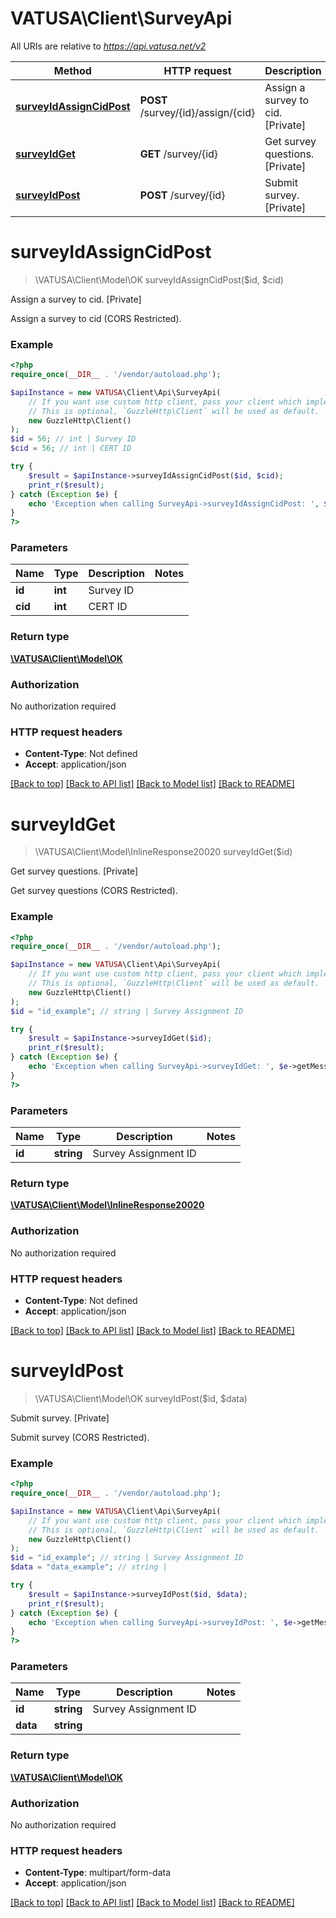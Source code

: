 # VATUSA\Client\SurveyApi

All URIs are relative to *https://api.vatusa.net/v2*

Method | HTTP request | Description
------------- | ------------- | -------------
[**surveyIdAssignCidPost**](SurveyApi.md#surveyIdAssignCidPost) | **POST** /survey/{id}/assign/{cid} | Assign a survey to cid. [Private]
[**surveyIdGet**](SurveyApi.md#surveyIdGet) | **GET** /survey/{id} | Get survey questions. [Private]
[**surveyIdPost**](SurveyApi.md#surveyIdPost) | **POST** /survey/{id} | Submit survey. [Private]


# **surveyIdAssignCidPost**
> \VATUSA\Client\Model\OK surveyIdAssignCidPost($id, $cid)

Assign a survey to cid. [Private]

Assign a survey to cid (CORS Restricted).

### Example
```php
<?php
require_once(__DIR__ . '/vendor/autoload.php');

$apiInstance = new VATUSA\Client\Api\SurveyApi(
    // If you want use custom http client, pass your client which implements `GuzzleHttp\ClientInterface`.
    // This is optional, `GuzzleHttp\Client` will be used as default.
    new GuzzleHttp\Client()
);
$id = 56; // int | Survey ID
$cid = 56; // int | CERT ID

try {
    $result = $apiInstance->surveyIdAssignCidPost($id, $cid);
    print_r($result);
} catch (Exception $e) {
    echo 'Exception when calling SurveyApi->surveyIdAssignCidPost: ', $e->getMessage(), PHP_EOL;
}
?>
```

### Parameters

Name | Type | Description  | Notes
------------- | ------------- | ------------- | -------------
 **id** | **int**| Survey ID |
 **cid** | **int**| CERT ID |

### Return type

[**\VATUSA\Client\Model\OK**](../Model/OK.md)

### Authorization

No authorization required

### HTTP request headers

 - **Content-Type**: Not defined
 - **Accept**: application/json

[[Back to top]](#) [[Back to API list]](../../README.md#documentation-for-api-endpoints) [[Back to Model list]](../../README.md#documentation-for-models) [[Back to README]](../../README.md)

# **surveyIdGet**
> \VATUSA\Client\Model\InlineResponse20020 surveyIdGet($id)

Get survey questions. [Private]

Get survey questions (CORS Restricted).

### Example
```php
<?php
require_once(__DIR__ . '/vendor/autoload.php');

$apiInstance = new VATUSA\Client\Api\SurveyApi(
    // If you want use custom http client, pass your client which implements `GuzzleHttp\ClientInterface`.
    // This is optional, `GuzzleHttp\Client` will be used as default.
    new GuzzleHttp\Client()
);
$id = "id_example"; // string | Survey Assignment ID

try {
    $result = $apiInstance->surveyIdGet($id);
    print_r($result);
} catch (Exception $e) {
    echo 'Exception when calling SurveyApi->surveyIdGet: ', $e->getMessage(), PHP_EOL;
}
?>
```

### Parameters

Name | Type | Description  | Notes
------------- | ------------- | ------------- | -------------
 **id** | **string**| Survey Assignment ID |

### Return type

[**\VATUSA\Client\Model\InlineResponse20020**](../Model/InlineResponse20020.md)

### Authorization

No authorization required

### HTTP request headers

 - **Content-Type**: Not defined
 - **Accept**: application/json

[[Back to top]](#) [[Back to API list]](../../README.md#documentation-for-api-endpoints) [[Back to Model list]](../../README.md#documentation-for-models) [[Back to README]](../../README.md)

# **surveyIdPost**
> \VATUSA\Client\Model\OK surveyIdPost($id, $data)

Submit survey. [Private]

Submit survey (CORS Restricted).

### Example
```php
<?php
require_once(__DIR__ . '/vendor/autoload.php');

$apiInstance = new VATUSA\Client\Api\SurveyApi(
    // If you want use custom http client, pass your client which implements `GuzzleHttp\ClientInterface`.
    // This is optional, `GuzzleHttp\Client` will be used as default.
    new GuzzleHttp\Client()
);
$id = "id_example"; // string | Survey Assignment ID
$data = "data_example"; // string | 

try {
    $result = $apiInstance->surveyIdPost($id, $data);
    print_r($result);
} catch (Exception $e) {
    echo 'Exception when calling SurveyApi->surveyIdPost: ', $e->getMessage(), PHP_EOL;
}
?>
```

### Parameters

Name | Type | Description  | Notes
------------- | ------------- | ------------- | -------------
 **id** | **string**| Survey Assignment ID |
 **data** | **string**|  |

### Return type

[**\VATUSA\Client\Model\OK**](../Model/OK.md)

### Authorization

No authorization required

### HTTP request headers

 - **Content-Type**: multipart/form-data
 - **Accept**: application/json

[[Back to top]](#) [[Back to API list]](../../README.md#documentation-for-api-endpoints) [[Back to Model list]](../../README.md#documentation-for-models) [[Back to README]](../../README.md)


